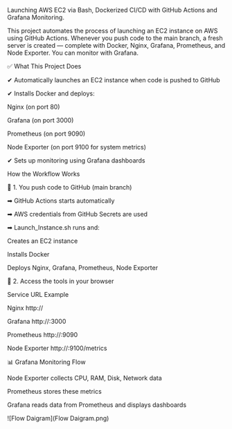 Launching AWS EC2 via Bash, Dockerized CI/CD with GitHub Actions and Grafana Monitoring.

This project automates the process of launching an EC2 instance on AWS using GitHub Actions. Whenever you push code to the main branch, a fresh server is created — complete with Docker, Nginx, Grafana, Prometheus, and Node Exporter. You can monitor with Grafana.



✅ What This Project Does

✔ Automatically launches an EC2 instance when code is pushed to GitHub

✔ Installs Docker and deploys:

Nginx (on port 80)

Grafana (on port 3000)

Prometheus (on port 9090)

Node Exporter (on port 9100 for system metrics)

✔ Sets up monitoring using Grafana dashboards



How the Workflow Works

🔹 1. You push code to GitHub (main branch)

➡ GitHub Actions starts automatically

➡ AWS credentials from GitHub Secrets are used

➡ Launch_Instance.sh runs and:

Creates an EC2 instance

Installs Docker

Deploys Nginx, Grafana, Prometheus, Node Exporter


🔹 2. Access the tools in your browser

Service	URL Example

Nginx	http://<EC2-Public-IP>

Grafana	http://<EC2-Public-IP>:3000

Prometheus	http://<EC2-Public-IP>:9090

Node Exporter	http://<EC2-Public-IP>:9100/metrics



📊 Grafana Monitoring Flow

Node Exporter collects CPU, RAM, Disk, Network data

Prometheus stores these metrics

Grafana reads data from Prometheus and displays dashboards



![Flow Daigram](Flow Daigram.png)
